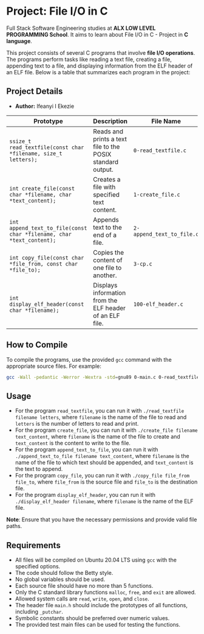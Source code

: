 # Project: File I/O in C

Full Stack Software Engineering studies at **ALX LOW LEVEL PROGRAMMING School**. It aims to learn about File I/O in C - Project in **C language**.

This project consists of several C programs that involve **file I/O operations**. The programs perform tasks like reading a text file, creating a file, appending text to a file, and displaying information from the ELF header of an ELF file. Below is a table that summarizes each program in the project:


## Project Details

- **Author:** Ifeanyi I Ekezie


| Prototype                        | Description                                | File Name                  |
|----------------------------------|--------------------------------------------|----------------------------|
| `ssize_t read_textfile(const char *filename, size_t letters);` | Reads and prints a text file to the POSIX standard output. | `0-read_textfile.c` |
| `int create_file(const char *filename, char *text_content);` | Creates a file with specified text content. | `1-create_file.c` |
| `int append_text_to_file(const char *filename, char *text_content);` | Appends text to the end of a file. | `2-append_text_to_file.c` |
| `int copy_file(const char *file_from, const char *file_to);` | Copies the content of one file to another. | `3-cp.c` |
| `int display_elf_header(const char *filename);` | Displays information from the ELF header of an ELF file. | `100-elf_header.c` |

## How to Compile

To compile the programs, use the provided `gcc` command with the appropriate source files. For example:

```bash
gcc -Wall -pedantic -Werror -Wextra -std=gnu89 0-main.c 0-read_textfile.c -o read_textfile
```

## Usage

- For the program `read_textfile`, you can run it with `./read_textfile filename letters`, where `filename` is the name of the file to read and `letters` is the number of letters to read and print.
- For the program `create_file`, you can run it with `./create_file filename text_content`, where `filename` is the name of the file to create and `text_content` is the content to write to the file.
- For the program `append_text_to_file`, you can run it with `./append_text_to_file filename text_content`, where `filename` is the name of the file to which text should be appended, and `text_content` is the text to append.
- For the program `copy_file`, you can run it with `./copy_file file_from file_to`, where `file_from` is the source file and `file_to` is the destination file.
- For the program `display_elf_header`, you can run it with `./display_elf_header filename`, where `filename` is the name of the ELF file.

**Note**: Ensure that you have the necessary permissions and provide valid file paths.

## Requirements

- All files will be compiled on Ubuntu 20.04 LTS using `gcc` with the specified options.
- The code should follow the Betty style.
- No global variables should be used.
- Each source file should have no more than 5 functions.
- Only the C standard library functions `malloc`, `free`, and `exit` are allowed.
- Allowed system calls are `read`, `write`, `open`, and `close`.
- The header file `main.h` should include the prototypes of all functions, including `_putchar`.
- Symbolic constants should be preferred over numeric values.
- The provided test main files can be used for testing the functions.

